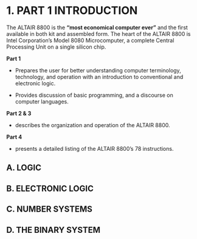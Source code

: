 # 1. PART 1 INTRODUCTION

The ALTAIR 8800 is the **“most economical computer ever”** and the first available in both kit and assembled form. The heart of the ALTAIR 8800 is Intel Corporation’s Model 8080 Microcomputer, a complete Central Processing Unit on a single silicon chip. 

**Part 1**
-    Prepares the user for better understanding computer terminology, technology, and operation with an introduction to conventional and electronic logic.

-   Provides discussion of basic programming, and a discourse on computer languages.

**Part 2 & 3**
-   describes the organization and operation of the ALTAIR 8800.

**Part 4**
-   presents a detailed listing of the ALTAIR 8800’s 78 instructions.



## A. LOGIC
## B. ELECTRONIC LOGIC
## C. NUMBER SYSTEMS
## D. THE BINARY SYSTEM
